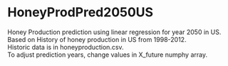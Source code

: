 # HoneyProdPred2050US
Honey Production prediction using linear regression for year 2050 in US.  
Based on History of honey production in US from 1998-2012.  
Historic data is in honeyproduction.csv.  
To adjust prediction years, change values in X_future numphy array.  

